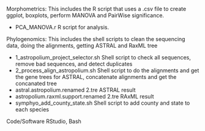 Morphometrics:
This includes the R script that uses a .csv file to create ggplot, boxplots, perform MANOVA and PairWise significance.
  - PCA_MANOVA.r R script for analysis.
  
Phylogenomics:
This includes the shell scripts to clean the sequencing data, doing the alignments, getting ASTRAL and RaxML tree
  - 1_astropolium_project_selector.sh Shell script to check all sequences, remove bad sequences, and detect duplicates
  - 2_process_align_astropolium.sh Shell script to do the alignments and get the gene trees for ASTRAL, concatenate alignments and get the concanated tree
  - astral.astropolium.renamed 2.tre ASTRAL result
  - astropolium.raxml.support.renamed 2.tre RAxML result
  - symphyo_add_county_state.sh Shell script to add county and state to each species

Code/Software
RStudio, Bash


